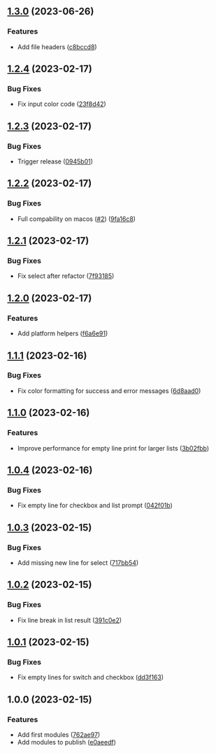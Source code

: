 ## [1.3.0](https://github.com/timo-reymann/bash-tui-toolkit/compare/1.2.4...1.3.0) (2023-06-26)


### Features

* Add file headers ([c8bccd8](https://github.com/timo-reymann/bash-tui-toolkit/commit/c8bccd8ab01ecab8711685cb396736a2b61d24b9))

## [1.2.4](https://github.com/timo-reymann/bash-tui-toolkit/compare/1.2.3...1.2.4) (2023-02-17)


### Bug Fixes

* Fix input color code ([23f8d42](https://github.com/timo-reymann/bash-tui-toolkit/commit/23f8d428981dcc57d1769d020e842e94df7902b7))

## [1.2.3](https://github.com/timo-reymann/bash-tui-toolkit/compare/1.2.2...1.2.3) (2023-02-17)


### Bug Fixes

* Trigger release ([0945b01](https://github.com/timo-reymann/bash-tui-toolkit/commit/0945b01e1bea73c9063f903e8e4adc3632a023c5))

## [1.2.2](https://github.com/timo-reymann/bash-tui-toolkit/compare/1.2.1...1.2.2) (2023-02-17)


### Bug Fixes

* Full compability on macos ([#2](https://github.com/timo-reymann/bash-tui-toolkit/issues/2)) ([9fa16c8](https://github.com/timo-reymann/bash-tui-toolkit/commit/9fa16c82957b58c72b575a40a055e0e5048f72bf))

## [1.2.1](https://github.com/timo-reymann/bash-tui-toolkit/compare/1.2.0...1.2.1) (2023-02-17)


### Bug Fixes

* Fix select after refactor ([7f93185](https://github.com/timo-reymann/bash-tui-toolkit/commit/7f931855a5ddd07ffa35e51c61f9f6263637f073))

## [1.2.0](https://github.com/timo-reymann/bash-tui-toolkit/compare/1.1.1...1.2.0) (2023-02-17)


### Features

* Add platform helpers ([f6a6e91](https://github.com/timo-reymann/bash-tui-toolkit/commit/f6a6e91d2f3dfd2aa1c4366b39ac8ea1de42e4c0))

## [1.1.1](https://github.com/timo-reymann/bash-tui-toolkit/compare/1.1.0...1.1.1) (2023-02-16)


### Bug Fixes

* Fix color formatting for success and error messages ([6d8aad0](https://github.com/timo-reymann/bash-tui-toolkit/commit/6d8aad022e329a0942e43e386cb34f2d458f4ac2))

## [1.1.0](https://github.com/timo-reymann/bash-tui-toolkit/compare/1.0.4...1.1.0) (2023-02-16)


### Features

* Improve performance for empty line print for larger lists ([3b02fbb](https://github.com/timo-reymann/bash-tui-toolkit/commit/3b02fbb91164b807ac84ed6e956cdcad4c8d3c08))

## [1.0.4](https://github.com/timo-reymann/bash-tui-toolkit/compare/1.0.3...1.0.4) (2023-02-16)


### Bug Fixes

* Fix empty line for checkbox and list prompt ([042f01b](https://github.com/timo-reymann/bash-tui-toolkit/commit/042f01bd0b25db94ed4c83b64a91439e295e4445))

## [1.0.3](https://github.com/timo-reymann/bash-tui-toolkit/compare/1.0.2...1.0.3) (2023-02-15)


### Bug Fixes

* Add missing new line for select ([717bb54](https://github.com/timo-reymann/bash-tui-toolkit/commit/717bb546a0759174d115f0f7abd9f88dda06294c))

## [1.0.2](https://github.com/timo-reymann/bash-tui-toolkit/compare/1.0.1...1.0.2) (2023-02-15)


### Bug Fixes

* Fix line break in list result ([391c0e2](https://github.com/timo-reymann/bash-tui-toolkit/commit/391c0e2a9672e1eefba9883b307bd6d87dacddf5))

## [1.0.1](https://github.com/timo-reymann/bash-tui-toolkit/compare/1.0.0...1.0.1) (2023-02-15)


### Bug Fixes

* Fix empty lines for switch and checkbox ([dd3f163](https://github.com/timo-reymann/bash-tui-toolkit/commit/dd3f163e276f7fb94492ffe2afc3dda43aa7b192))

## 1.0.0 (2023-02-15)


### Features

* Add first modules ([762ae97](https://github.com/timo-reymann/bash-tui-toolkit/commit/762ae97a36f5dc5fbc28e35a1b92fcc1914697a1))
* Add modules to publish ([e0aeedf](https://github.com/timo-reymann/bash-tui-toolkit/commit/e0aeedf1904d87770c6eece1c68ed078622e0ca0))
